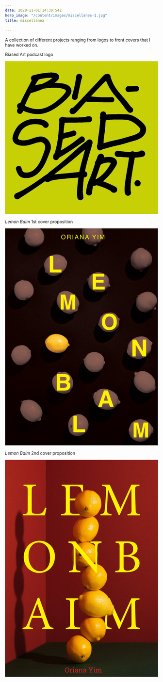 ```yaml
---
date: 2020-11-01T14:30:54Z
hero_image: "/content/images/miscellanes-1.jpg"
title: miscellanea

---
```


A collection of different projects ranging from logos to front covers that I have worked on.

Biased Art podcast logo

![Biased Art Podcast Logo](/content/images/220078268_612162293090809_8784579102114360027_n.jpg "Biased Art Podcast Logo")

_Lemon Balm_ 1st cover proposition

![Lemon Balm cover](/content/images/lemon-balm-cover-1-name.jpg "Lemon Balm cover")

_Lemon Balm_ 2nd cover proposition

![Lemon Balm cover](/content/images/lemon-balm-cover-2-name.jpg "Lemon Balm cover")